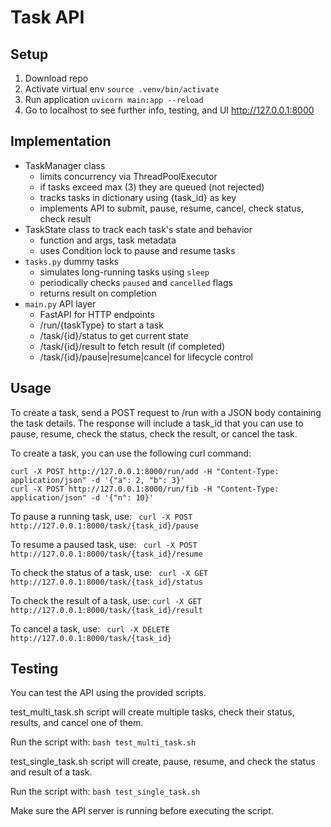 # Task API

## Setup
1. Download repo
2. Activate virtual env
   ``` source .venv/bin/activate ```
3. Run application
   ``` uvicorn main:app --reload ```
4. Go to localhost to see further info, testing, and UI
   http://127.0.0.1:8000

## Implementation
- TaskManager class
  - limits concurrency via ThreadPoolExecutor
  - if tasks exceed max (3) they are queued (not rejected)
  - tracks tasks in dictionary using {task_id} as key
  - implements API to submit, pause, resume, cancel, check status, check result
- TaskState class to track each task's state and behavior
  - function and args, task metadata
  - uses Condition lock to pause and resume tasks
- ```tasks.py``` dummy tasks
  - simulates long-running tasks using ```sleep```
  - periodically checks ```paused``` and ```cancelled``` flags
  - returns result on completion
- ``` main.py ``` API layer
  - FastAPI for HTTP endpoints
  - /run/{taskType} to start a task
  - /task/{id}/status to get current state
  - /task/{id}/result to fetch result (if completed)
  - /task/{id}/pause|resume|cancel for lifecycle control   


## Usage
To create a task, send a POST request to /run with a JSON body containing the task details. The response will include a task_id that you can use to pause, resume, check the status, check the result, or cancel the task.

To create a task, you can use the following curl command:

```curl -X POST http://127.0.0.1:8000/run/add -H "Content-Type: application/json" -d '{"a": 2, "b": 3}'``` \
```curl -X POST http://127.0.0.1:8000/run/fib -H "Content-Type: application/json" -d '{"n": 10}'```

To pause a running task, use: ```
curl -X POST http://127.0.0.1:8000/task/{task_id}/pause```

To resume a paused task, use: ```
curl -X POST http://127.0.0.1:8000/task/{task_id}/resume```

To check the status of a task, use: ```
curl -X GET http://127.0.0.1:8000/task/{task_id}/status```

To check the result of a task, use: ```
curl -X GET http://127.0.0.1:8000/task/{task_id}/result ```

To cancel a task, use: ```
curl -X DELETE http://127.0.0.1:8000/task/{task_id}```

## Testing
You can test the API using the provided scripts.

test_multi_task.sh script will create multiple tasks, check their status, results, and cancel one of them.

Run the script with: ```bash test_multi_task.sh```

test_single_task.sh script will create, pause, resume, and check the status and result of a task.

Run the script with: ```bash test_single_task.sh```

Make sure the API server is running before executing the script.

